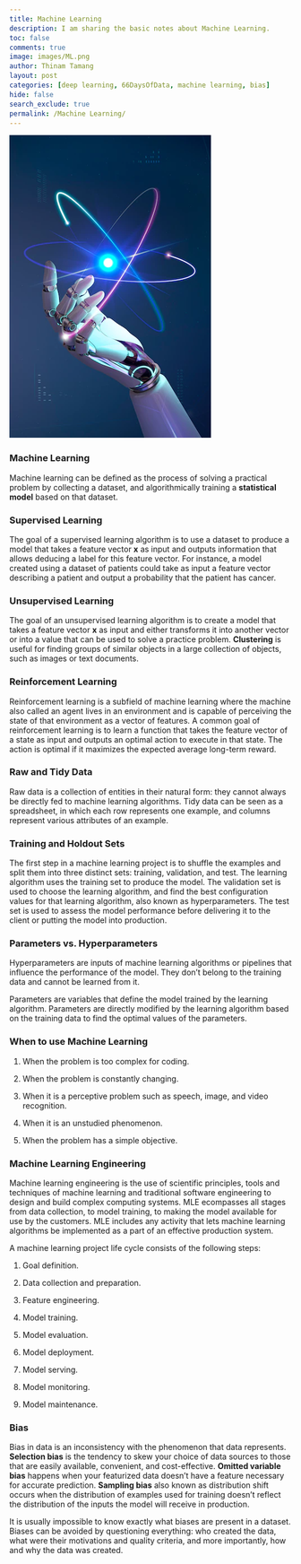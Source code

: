 ```yaml
---
title: Machine Learning
description: I am sharing the basic notes about Machine Learning. 
toc: false
comments: true
image: images/ML.png
author: Thinam Tamang
layout: post
categories: [deep learning, 66DaysOfData, machine learning, bias]
hide: false
search_exclude: true
permalink: /Machine Learning/
---
```


![Image](https://github.com/ThinamXx/thinam.ai/blob/master/images/ML.jpg?raw=true)

### **Machine Learning**

Machine learning can be defined as the process of solving a practical problem by collecting a dataset, and algorithmically training a **statistical model** based on that dataset.

### **Supervised Learning**

The goal of a supervised learning algorithm is to use a dataset to produce a model that takes a feature vector **x** as input and outputs information that allows deducing a label for this feature vector. For instance, a model created using a dataset of patients could take as input a feature vector describing a patient and output a probability that the patient has cancer.

### **Unsupervised Learning**

The goal of an unsupervised learning algorithm is to create a model that takes a feature vector **x** as input and either transforms it into another vector or into a value that can be used to solve a practice problem. **Clustering** is useful for finding groups of similar objects in a large collection of objects, such as images or text documents.

### **Reinforcement Learning**

Reinforcement learning is a subfield of machine learning where the machine also called an agent lives in an environment and is capable of perceiving the state of that environment as a vector of features. A common goal of reinforcement learning is to learn a function that takes the feature vector of a state as input and outputs an optimal action to execute in that state. The action is optimal if it maximizes the expected average long-term reward.

### **Raw and Tidy Data**

Raw data is a collection of entities in their natural form: they cannot always be directly fed to machine learning algorithms. Tidy data can be seen as a spreadsheet, in which each row represents one example, and columns represent various attributes of an example.

### **Training and Holdout Sets**

The first step in a machine learning project is to shuffle the examples and split them into three distinct sets: training, validation, and test. The learning algorithm uses the training set to produce the model. The validation set is used to choose the learning algorithm, and find the best configuration values for that learning algorithm, also known as hyperparameters. The test set is used to assess the model performance before delivering it to the client or putting the model into production.

### **Parameters vs. Hyperparameters**

Hyperparameters are inputs of machine learning algorithms or pipelines that influence the performance of the model. They don’t belong to the training data and cannot be learned from it.

Parameters are variables that define the model trained by the learning algorithm. Parameters are directly modified by the learning algorithm based on the training data to find the optimal values of the parameters.

### **When to use Machine Learning**

1.  When the problem is too complex for coding.

2.  When the problem is constantly changing.

3.  When it is a perceptive problem such as speech, image, and video recognition.

4.  When it is an unstudied phenomenon.

5.  When the problem has a simple objective.

### **Machine Learning Engineering**

Machine learning engineering is the use of scientific principles, tools and techniques of machine learning and traditional software engineering to design and build complex computing systems. MLE ecompasses all stages from data collection, to model training, to making the model available for use by the customers. MLE includes any activity that lets machine learning algorithms be implemented as a part of an effective production system.

A machine learning project life cycle consists of the following steps:

1.  Goal definition.

2.  Data collection and preparation.

3.  Feature engineering.

4.  Model training.

5.  Model evaluation.

6.  Model deployment.

7.  Model serving.

8.  Model monitoring.

9.  Model maintenance.

### **Bias**

Bias in data is an inconsistency with the phenomenon that data represents. **Selection bias** is the tendency to skew your choice of data sources to those that are easily available, convenient, and cost-effective. **Omitted variable bias** happens when your featurized data doesn’t have a feature necessary for accurate prediction. **Sampling bias** also known as distribution shift occurs when the distribution of examples used for training doesn’t reflect the distribution of the inputs the model will receive in production.

It is usually impossible to know exactly what biases are present in a dataset. Biases can be avoided by questioning everything: who created the data, what were their motivations and quality criteria, and more importantly, how and why the data was created.
